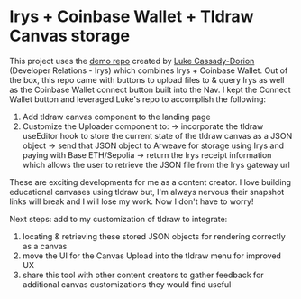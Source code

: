 # Irys + Coinbase Wallet + Tldraw Canvas storage

This project uses the [demo repo](https://github.com/lukecd/irys-coinbase-wallet) created by [Luke Cassady-Dorion](https://github.com/lukecd) (Developer Relations - Irys) which combines Irys + Coinbase Wallet. Out of the box, this repo came with buttons to upload files to & query Irys as well as the Coinbase Wallet connect button built into the Nav. I kept the Connect Wallet button and leveraged Luke's repo to accomplish the following:

1) Add tldraw canvas component to the landing page
2) Customize the Uploader component to: 
    -> incorporate the tldraw useEditor hook to store the current state of the tldraw canvas as a JSON object
    -> send that JSON object to Arweave for storage using Irys and paying with Base ETH/Sepolia
    -> return the Irys receipt information which allows the user to retrieve the JSON file from the Irys gateway url

These are exciting developments for me as a content creator. I love building educational canvases using tldraw but, I'm always nervous their snapshot links will break and I will lose my work. Now I don't have to worry! 

Next steps: add to my customization of tldraw to integrate: 

1) locating & retrieving these stored JSON objects for rendering correctly as a canvas
2) move the UI for the Canvas Upload into the tldraw menu for improved UX
3) share this tool with other content creators to gather feedback for additional canvas customizations they would find useful